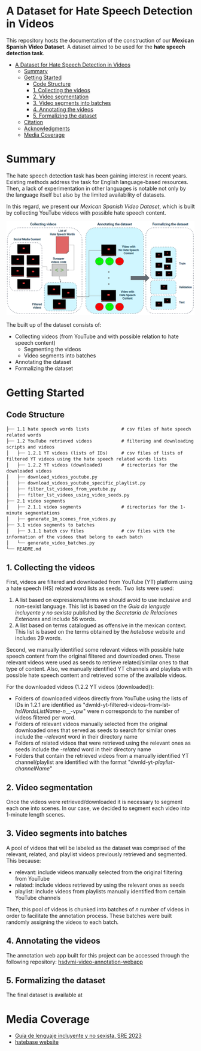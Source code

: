 # A Dataset for Hate Speech Detection in Videos 

This repository hosts the documentation of the construction of our **Mexican Spanish Video Dataset**. 
A dataset aimed to be used for the **hate speech detection task**.

- [A Dataset for Hate Speech Detection in Videos](#a-dataset-for-hate-speech-detection-in-videos)
   - [Summary](#summary)
   - [Getting Started](#getting-started)
     - [Code Structure](#code-structure)
     - [1. Collecting the videos](#1-collecting-the-videos)
     - [2. Video segmentation](#2-video-segmentation)
     - [3. Video segments into batches](#3-video-segments-into-batches)
     - [4. Annotating the videos](#4-annotating-the-videos)
     - [5. Formalizing the dataset](#5-formalizing-the-dataset)
   - [Citation](#citation)
   - [Acknowledgments](#acknowledgments)
   - [Media Coverage](#media-coverage)

# Summary
The hate speech detection task has been gaining interest in recent years. Existing methods address the task for English language-based resources. Then, a lack of experimentation in other languages is notable not only by the language itself but also by the limited availability of datasets.

In this regard, we present our _Mexican Spanish Video Dataset_, which is built by collecting YouTube videos with possible hate speech content. 

<img src="hsdvmi-dataset-creation.PNG" alt="Figure for the dataset creation" width="900">

The built up of the dataset consists of:
- Collecting videos (from YouTube and with possible relation to hate speech content)
   - Segmenting the videos
   - Video segments into batches
- Annotating the dataset 
- Formalizing the dataset 

# Getting Started

## Code Structure
```
├── 1.1 hate speech words lists            # csv files of hate speech related words
├── 1.2 YouTube retrieved videos           # filtering and downloading scripts and videos
│   ├── 1.2.1 YT videos (lists of IDs)     # csv files of lists of filtered YT videos using the hate speech related words lists
│   ├── 1.2.2 YT videos (downloaded)       # directories for the downloaded videos
│   ├── download_videos_youtube.py
│   ├── download_videos_youtube_specific_playlist.py
│   ├── filter_lst_videos_from_youtube.py
│   ├── filter_lst_videos_using_video_seeds.py
├── 2.1 video segments                     
│   ├── 2.1.1 video segments               # directories for the 1-minute segmentations
│   ├── generate_1m_scenes_from_videos.py
├── 3.1 video segments to batches
│   ├── 3.1.1 batch csv files              # csv files with the information of the videos that belong to each batch
│   └── generate_video_batches.py
└── README.md
```

##  1. Collecting the videos 
First, videos are filtered and downloaded from YouTube (YT) platform using a hate speech (HS) related word lists as seeds. Two lists were used:
1. A list based on expressions/terms we should avoid to use inclusive and non-sexist language. This list is based on the _Guía de lenguaje incluyente y no sexista_ published by the _Secretaría de Relaciones Exteriores_ and include 56 words.
2. A list based on terms catalogued as offensive in the mexican context. This list is based on the terms obtained by the _hatebase_ website and includes 29 words.

Second, we manually identified some relevant videos with possible hate speech content from the original filtered and downloaded ones. These relevant videos were used as seeds to retrieve related/similar ones to that type of content. Also, we manually identified YT channels and playlists with possible hate speech content and retrieved some of the available videos.

For the downloaded videos (1.2.2 YT videos (downloaded)):   
- Folders of downloaded videos directly from YouTube using the lists of IDs in 1.2.1 are identified as "dwnld-yt-filtered-videos-from-lst-_hsWordsListName_-_n___-vpw" were n corresponds to the number of videos filtered per word. 
- Folders of relevant videos manually selected from the original downloaded ones that served as seeds to search for similar ones include the _-relevant_ word in their directory name
- Folders of related videos that were retrieved using the relevant ones as seeds include the _-related_ word in their directory name
- Folders that contain the retrieved videos from a manually identified YT channel/playlist are identified with the format "dwnld-yt-_playlist_-_channelName_"

## 2. Video segmentation
Once the videos were retrieved/downloaded it is necessary to segment each one into scenes. In our case, we decided to segment each video into 1-minute length scenes.

## 3. Video segments into batches
A pool of videos that will be labeled as the dataset was comprised of the relevant, related, and playlist videos previously retrieved and segmented. This because:
- relevant: include videos manually selected from the original filtering from YouTube
- related: include videos retrieved by using the relevant ones as seeds
- playlist: include videos from playlists manually identified from certain YouTube channels

Then, this pool of videos is chunked into batches of _n_ number of videos in order to facilitate the annotation process. These batches were built randomly assigning the videos to each batch.

## 4. Annotating the videos
The annotation web app built for this project can be accessed through the following repository: [hsdvmi-video-annotation-webapp](https://github.com/iltocl/hsdvmi-video-annotation-webapp.git)
   
## 5. Formalizing the dataset
The final dataset is available at []()

# Media Coverage
- [Guía de lenguaje incluyente y no sexista, SRE 2023](https://www.gob.mx/sre/documentos/guia-de-lenguaje-incluyente-y-no-sexista?state=published)
- [hatebase website](https://hatebase.org/)
